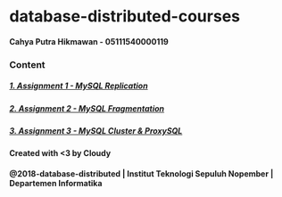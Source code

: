 # database-distributed-courses

#### Cahya Putra Hikmawan - 05111540000119

### Content
##### [1. Assignment 1 - MySQL Replication](mysql-replication "MySQL Replication")
##### [2. Assignment 2 - MySQL Fragmentation](mysql-fragmentation "MySQL Fragmentation")
##### [3. Assignment 3 - MySQL Cluster & ProxySQL](mysql-cluster-proxysql "MySQL Cluster & ProxySQL")
<!-- ##### [4. Assignment 4 - CRUD NoSQL MongoDB Atlas](mongodb-django "MongoDB Atlas") -->

#### Created with <3 by Cloudy
#### @2018-database-distributed | Institut Teknologi Sepuluh Nopember | Departemen Informatika
